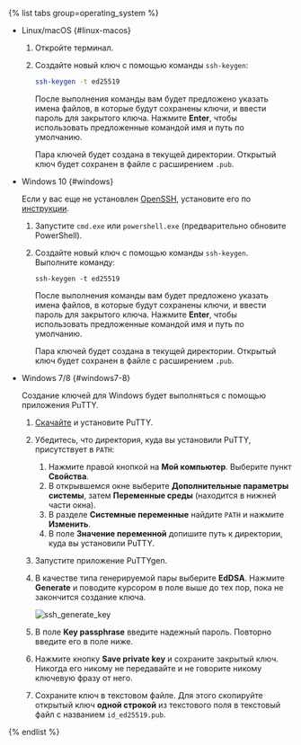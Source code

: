 {% list tabs group=operating_system %}

- Linux/macOS {#linux-macos}

  1. Откройте терминал.
  1. Создайте новый ключ с помощью команды `ssh-keygen`:

     ```bash
     ssh-keygen -t ed25519
     ```

     После выполнения команды вам будет предложено указать имена файлов, в которые будут сохранены ключи, и ввести пароль для закрытого ключа. Нажмите **Enter**, чтобы использовать предложенные командой имя и путь по умолчанию.

     Пара ключей будет создана в текущей директории. Открытый ключ будет сохранен в файле с расширением `.pub`.

- Windows 10 {#windows}

  Если у вас еще не установлен [OpenSSH](https://ru.wikipedia.org/wiki/OpenSSH), установите его по [инструкции](https://learn.microsoft.com/ru-ru/windows-server/administration/openssh/openssh_install_firstuse).

  1. Запустите `cmd.exe` или `powershell.exe` (предварительно обновите PowerShell).
  1. Создайте новый ключ с помощью команды `ssh-keygen`. Выполните команду:

     ```shell
     ssh-keygen -t ed25519
     ```

     После выполнения команды вам будет предложено указать имена файлов, в которые будут сохранены ключи, и ввести пароль для закрытого ключа. Нажмите **Enter**, чтобы использовать предложенные командой имя и путь по умолчанию.

     Пара ключей будет создана в текущей директории. Открытый ключ будет сохранен в файле с расширением `.pub`.

- Windows 7/8 {#windows7-8}

  Создание ключей для Windows будет выполняться с помощью приложения PuTTY.
  1. [Скачайте](https://www.putty.org) и установите PuTTY.
  1. Убедитесь, что директория, куда вы установили PuTTY, присутствует в `PATH`:
     1. Нажмите правой кнопкой на **Мой компьютер**. Выберите пункт **Свойства**.
     1. В открывшемся окне выберите **Дополнительные параметры системы**, затем **Переменные среды** (находится в нижней части окна).
     1. В разделе **Системные переменные** найдите `PATH` и нажмите **Изменить**.
     1. В поле **Значение переменной** допишите путь к директории, куда вы установили PuTTY.
  1. Запустите приложение PuTTYgen.
  1. В качестве типа генерируемой пары выберите **EdDSA**. Нажмите **Generate** и поводите курсором в поле выше до тех пор, пока не закончится создание ключа.

     ![ssh_generate_key](../_assets/compute/ssh-putty/ssh_generate_key.png)

  1. В поле **Key passphrase** введите надежный пароль. Повторно введите его в поле ниже.
  1. Нажмите кнопку **Save private key** и сохраните закрытый ключ. Никогда его никому не передавайте и не говорите никому ключевую фразу от него.
  1. Сохраните ключ в текстовом файле. Для этого скопируйте открытый ключ **одной строкой** из текстового поля в текстовый файл с названием `id_ed25519.pub`.

{% endlist %}

